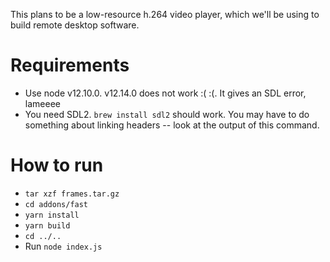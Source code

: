 This plans to be a low-resource h.264 video player, which we'll be using to build remote desktop software.

# Requirements
- Use node v12.10.0. v12.14.0 does not work :( :(. It gives an SDL error, lameeee
- You need SDL2. `brew install sdl2` should work. You may have to do something about linking headers -- look at the output of this command.

# How to run
- `tar xzf frames.tar.gz`
- `cd addons/fast`
- `yarn install`
- `yarn build`
- `cd ../..`
- Run `node index.js`
